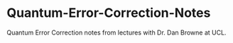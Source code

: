# Quantum-Error-Correction-Notes
Quantum Error Correction notes from lectures with Dr. Dan Browne at UCL. 
